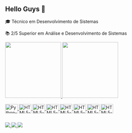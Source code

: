 ## Hello Guys 🖖
<p>🎓 Técnico em Desenvolvimento de Sistemas</p>
<p>📚 2/5 Superior em Análise e Desenvolvimento de Sistemas</p>


<div>
  <a href= "https://github.com/Douglas-passos">
  <img height="180em" src="https://github-readme-stats.vercel.app/api?username=douglas-passos&show_icons=true&theme=dracula"/>
  <img height="180em" src="https://github-readme-stats.vercel.app/api/top-langs/?username=Douglas-passos&layout=compact&langs_count=16&theme=dracula"/>
</div>
<div style="display: inline_block"><br>
  <img align="center" alt="Python-icon" height="30" width="40" src="https://cdn.jsdelivr.net/gh/devicons/devicon@latest/icons/python/python-original-wordmark.svg" />
  <img align="center" alt="HTML5-icon" height="30" width="40" src="https://cdn.jsdelivr.net/gh/devicons/devicon@latest/icons/html5/html5-original-wordmark.svg" />
  <img align="center" alt="HTML5-icon" height="30" width="40" src="https://cdn.jsdelivr.net/gh/devicons/devicon@latest/icons/css3/css3-original-wordmark.svg" />
  <img align="center" alt="HTML5-icon" height="30" width="40" src="https://cdn.jsdelivr.net/gh/devicons/devicon@latest/icons/javascript/javascript-plain.svg" />
  <img align="center" alt="HTML5-icon" height="30" width="40" src="https://cdn.jsdelivr.net/gh/devicons/devicon@latest/icons/java/java-original-wordmark.svg" />
  <img align="center" alt="HTML5-icon" height="30" width="40" src="https://cdn.jsdelivr.net/gh/devicons/devicon@latest/icons/c/c-plain.svg" />
  <img align="center" alt="HTML5-icon" height="30" width="40" src="https://cdn.jsdelivr.net/gh/devicons/devicon@latest/icons/django/django-plain-wordmark.svg" />
  <img align="center" alt="HTML5-icon" height="30" width="40" src="https://cdn.jsdelivr.net/gh/devicons/devicon@latest/icons/mysql/mysql-plain-wordmark.svg" />

  ##
  <div>
    <a href="https://www.linkedin.com/in/douglas-dos-passos-208264216/"><img src="https://img.shields.io/badge/LinkedIn-0077B5?style=for-the-badge&logo=linkedin&logoColor=white"/>
    <a href="https://www.facebook.com/douglas.passos.1426"><img src="https://img.shields.io/badge/Facebook-1877F2?style=for-the-badge&logo=facebook&logoColor=white"/>
    <a href="mailto:Douglaspassos_contato@hotmail.com"><img src="https://img.shields.io/badge/Microsoft_Outlook-0078D4?style=for-the-badge&logo=microsoft-outlook&logoColor=white"/>
  </div>
          
          
          
            
   

